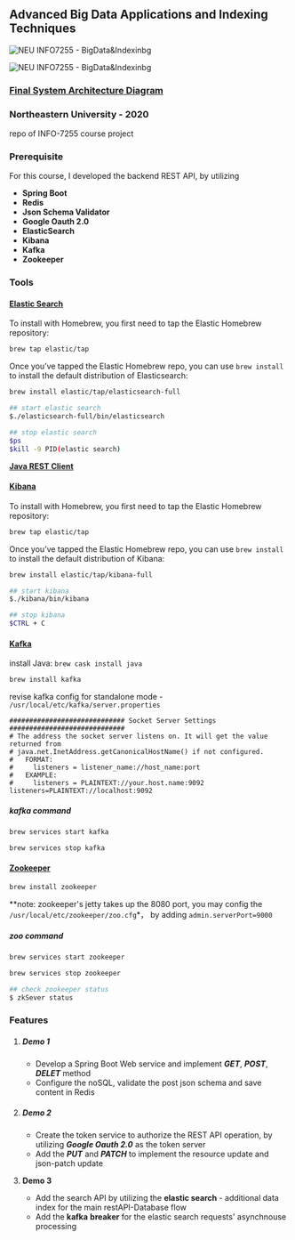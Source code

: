 ## Advanced Big Data Applications and Indexing Techniques

![NEU INFO7255 - BigData&Indexinbg](https://img.shields.io/badge/info7255--v1.0-passing-bri)

![NEU INFO7255 - BigData&Indexinbg](https://img.shields.io/badge/info7255--v2.0-passing-bri)



### [Final System Architecture Diagram](diagram.png)



### Northeastern University - 2020

repo of INFO-7255 course project



### Prerequisite

For this course, I developed the backend REST API, by utilizing

- **Spring Boot**
- **Redis**
- **Json Schema Validator**
- **Google Oauth 2.0**
- **ElasticSearch**
- **Kibana**
- **Kafka**
- **Zookeeper**



### Tools

#### [Elastic Search](https://www.elastic.co/guide/en/kibana/current/index.html)

To install with Homebrew, you first need to tap the Elastic Homebrew repository:

```sh
brew tap elastic/tap
```

Once you’ve tapped the Elastic Homebrew repo, you can use `brew install` to install the default distribution of Elasticsearch:

```sh
brew install elastic/tap/elasticsearch-full

## start elastic search
$./elasticsearch-full/bin/elasticsearch

## stop elastic search
$ps
$kill -9 PID(elastic search)
```

[**Java REST Client**](https://www.elastic.co/guide/en/elasticsearch/client/java-rest/current/index.html)



#### [Kibana](https://www.elastic.co/guide/en/kibana/current/index.html)

To install with Homebrew, you first need to tap the Elastic Homebrew repository:

```sh
brew tap elastic/tap
```

Once you’ve tapped the Elastic Homebrew repo, you can use `brew install` to install the default distribution of Kibana:

```sh
brew install elastic/tap/kibana-full

## start kibana
$./kibana/bin/kibana

## stop kibana
$CTRL + C
```



#### [Kafka](https://kafka.apache.org/quickstart)

install Java: `brew cask install java`

```sh
brew install kafka
```

revise kafka config for standalone mode - `/usr/local/etc/kafka/server.properties`

```
############################# Socket Server Settings #############################
# The address the socket server listens on. It will get the value returned from 
# java.net.InetAddress.getCanonicalHostName() if not configured.
#   FORMAT:
#     listeners = listener_name://host_name:port
#   EXAMPLE:
#     listeners = PLAINTEXT://your.host.name:9092
listeners=PLAINTEXT://localhost:9092
```

##### kafka command

```sh
brew services start kafka

brew services stop kafka		
```



#### [Zookeeper](https://zookeeper.apache.org/) 

```sh
brew install zookeeper		
```

**note: zookeeper's jetty takes up the 8080 port, you may config the `/usr/local/etc/zookeeper/zoo.cfg`*， by adding `admin.serverPort=9000`



##### zoo command

```sh
brew services start zookeeper

brew services stop zookeeper	

## check zookeeper status
$ zkSever status
```



### Features

1. ##### Demo 1

   - Develop a Spring Boot Web service and implement ***GET***, ***POST***, ***DELET*** method
   - Configure the noSQL, validate the post json schema and save content in Redis

2. ##### Demo 2

   - Create the token service to authorize the REST API operation, by utilizing ***Google Oauth 2.0*** as the token server
   - Add the ***PUT*** and ***PATCH*** to implement the resource update and json-patch update

3. **Demo 3**
   - Add the search API by utilizing the **elastic search** - additional data index for the main restAPI-Database flow
   - Add the **kafka** **breaker** for the elastic search requests' asynchnouse processing